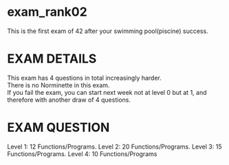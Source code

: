 # exam_rank02
This is the first exam of 42 after your swimming pool(piscine) success.  
# EXAM DETAILS  
This exam has 4 questions in total increasingly harder.  
There is no Norminette in this exam.   
If you fail the exam, you can start next week not at level 0 but at 1, and therefore with another draw of 4 questions.  
# EXAM QUESTION  
Level 1: 12 Functions/Programs.
Level 2: 20 Functions/Programs.
Level 3: 15 Functions/Programs.
Level 4: 10 Functions/Programs
